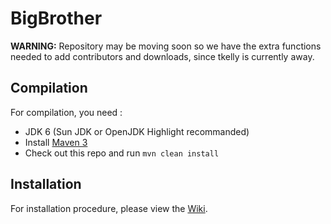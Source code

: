 BigBrother
===========

**WARNING:** Repository may be moving soon so we have the extra functions needed to add contributors and downloads, since tkelly is currently away.

Compilation
-----------

For compilation, you need :

* JDK 6 (Sun JDK or OpenJDK Highlight recommanded)
* Install [Maven 3](http://maven.apache.org/download.html)
* Check out this repo and run `mvn clean install`

Installation
------------

For installation procedure, please view the [Wiki](https://github.com/tkelly910/BigBrother/wiki).